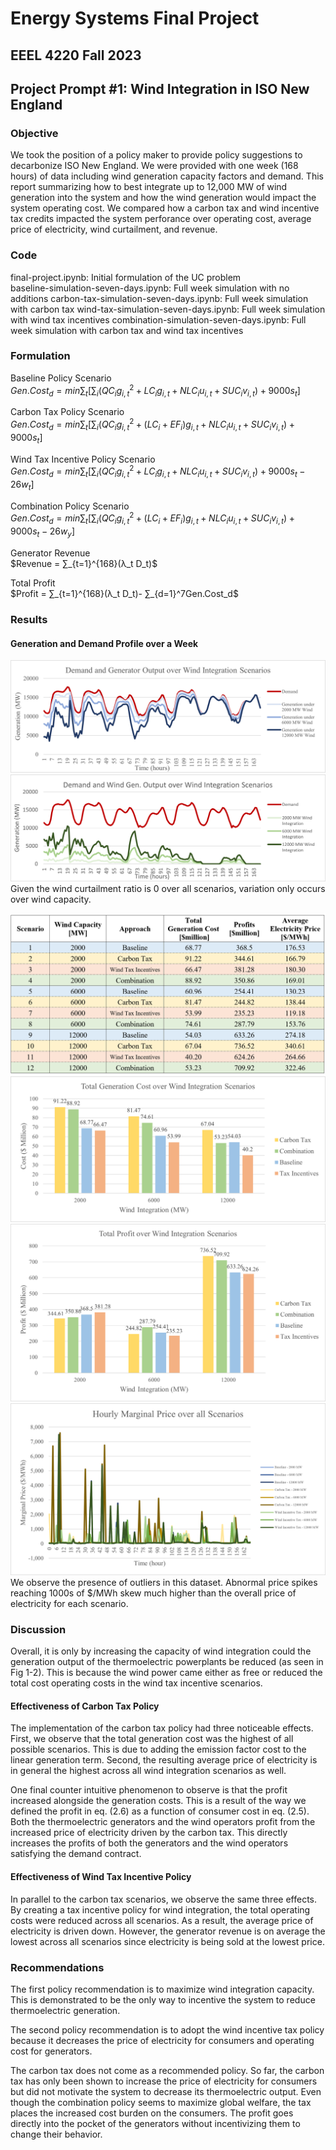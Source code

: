 # Energy Systems Final Project
## EEEL 4220 Fall 2023 
## Project Prompt \#1: Wind Integration in ISO New England

### Objective
We took the position of a policy maker to provide policy suggestions to decarbonize ISO New England. We were provided with one week (168 hours) of data including wind generation capacity factors and demand. This report summarizing how to best integrate up to 12,000 MW of wind generation into the system and how the wind generation would impact the system operating cost. We compared how a carbon tax and wind incentive tax credits impacted the system perforance over operating cost, average price of electricity, wind curtailment, and revenue. 

### Code
final-project.ipynb: Initial formulation of the UC problem   
baseline-simulation-seven-days.ipynb: Full week simulation with no additions
carbon-tax-simulation-seven-days.ipynb: Full week simulation with carbon tax
wind-tax-simulation-seven-days.ipynb: Full week simulation with wind tax incentives
combination-simulation-seven-days.ipynb: Full week simulation with carbon tax and wind tax incentives

### Formulation 

Baseline Policy Scenario  
$Gen. Cost_d  = min⁡∑_t[∑_i(QC_i g_{i,t}^2+LC_i g_{i,t} +NLC_i u_{i,t}+SUC_i v_{i,t})+9000s_t]$ 

Carbon Tax Policy Scenario     
$Gen. Cost_d  = min⁡∑_t[∑_i(QC_i g_{i,t}^2+(LC_i + EF_i)g_{i,t} +NLC_i u_{i,t}+SUC_i v_{i,t})+9000s_t]$ 

Wind Tax Incentive Policy Scenario    
$Gen. Cost_d  = min⁡∑_t[∑_i(QC_i g_{i,t}^2+LC_ig_{i,t} +NLC_i u_{i,t}+SUC_i v_{i,t})+9000s_t - 26w_t]$   

Combination Policy Scenario    
$Gen. Cost_d  = min⁡∑_t[∑_i(QC_i g_{i,t}^2+(LC_i + EF_i)g_{i,t} +NLC_i u_{i,t}+SUC_i v_{i,t})+9000s_t - 26w_y]$   

Generator Revenue    
$Revenue = ∑_{t=1}^{168}(λ_t D_t)$    

Total Profit  
$Profit = ∑_{t=1}^{168}(λ_t D_t)- ∑_{d=1}^7Gen.Cost_d$

###	Results    
####	Generation and Demand Profile over a Week
![image](./images/gendemand.png) 
![image](./images/winddemand.png) 
Given the wind curtailment ratio is 0 over all scenarios, variation only occurs over wind capacity.

![image](./images/table.png) 
![image](./images/cost.png) 
![image](./images/profit.png) 
![image](./images/mp.png) 
We observe the presence of outliers in this dataset. Abnormal price spikes reaching 1000s of $/MWh skew much higher than the overall price of electricity for each scenario. 

### Discussion
Overall, it is only by increasing the capacity of wind integration could the generation output of the thermoelectric powerplants be reduced (as seen in Fig 1-2). This is because the wind power came either as free or reduced the total cost operating costs in the wind tax incentive scenarios.  

####	Effectiveness of Carbon Tax Policy 
The implementation of the carbon tax policy had three noticeable effects. First, we observe that the total generation cost was the highest of all possible scenarios. This is due to adding the emission factor cost to the linear generation term. Second, the resulting average price of electricity is in general the highest across all wind integration scenarios as well. 

One final counter intuitive phenomenon to observe is that the profit increased alongside the generation costs. This is a result of the way we defined the profit in eq. (2.6) as a function of consumer cost in eq. (2.5). Both the thermoelectric generators and the wind operators profit from the increased price of electricity driven by the carbon tax. This directly increases the profits of both the generators and the wind operators satisfying the demand contract.

####	Effectiveness of Wind Tax Incentive Policy
In parallel to the carbon tax scenarios, we observe the same three effects. By creating a tax incentive policy for wind integration, the total operating costs were reduced across all scenarios. As a result, the average price of electricity is driven down. However, the generator revenue is on average the lowest across all scenarios since electricity is being sold at the lowest price.  

###	Recommendations
The first policy recommendation is to maximize wind integration capacity. This is demonstrated to be the only way to incentive the system to reduce thermoelectric generation.

The second policy recommendation is to adopt the wind incentive tax policy because it decreases the price of electricity for consumers and operating cost for generators.  

The carbon tax does not come as a recommended policy. So far, the carbon tax has only been shown to increase the price of electricity for consumers but did not motivate the system to decrease its thermoelectric output. Even though the combination policy seems to maximize global welfare, the tax places the increased cost burden on the consumers. The profit goes directly into the pocket of the generators without incentivizing them to change their behavior. 


